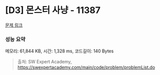 # [D3] 몬스터 사냥 - 11387 

[문제 링크](https://swexpertacademy.com/main/code/problem/problemDetail.do?contestProbId=AXb6LR76vCcDFARR) 

### 성능 요약

메모리: 61,844 KB, 시간: 1,328 ms, 코드길이: 140 Bytes



> 출처: SW Expert Academy, https://swexpertacademy.com/main/code/problem/problemList.do